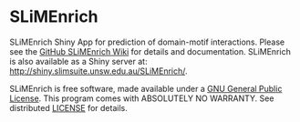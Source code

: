 # SLiMEnrich
SLiMEnrich Shiny App for prediction of domain-motif interactions. Please see the [GitHub SLiMEnrich Wiki](https://github.com/slimsuite/SLiMEnrich/wiki) for details and documentation. SLiMEnrich is also available as a Shiny server at: http://shiny.slimsuite.unsw.edu.au/SLiMEnrich/.

SLiMEnrich is free software, made available under a [GNU General Public License](./LICENSE). This program comes with ABSOLUTELY NO WARRANTY. See distributed [LICENSE](./LICENSE) for details.
